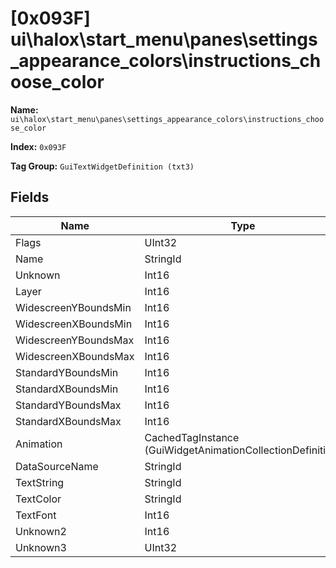 # [0x093F] ui\halox\start_menu\panes\settings_appearance_colors\instructions_choose_color

**Name:** ```ui\halox\start_menu\panes\settings_appearance_colors\instructions_choose_color```

**Index:** ```0x093F```

**Tag Group:** ```GuiTextWidgetDefinition (txt3)```

## Fields

Name	| Type	| Value
---	|---	|---	|
Flags	|UInt32	|73737
Name	|StringId	|instructions_choose_color
Unknown	|Int16	|0
Layer	|Int16	|0
WidescreenYBoundsMin	|Int16	|287
WidescreenXBoundsMin	|Int16	|39
WidescreenYBoundsMax	|Int16	|471
WidescreenXBoundsMax	|Int16	|290
StandardYBoundsMin	|Int16	|0
StandardXBoundsMin	|Int16	|0
StandardYBoundsMax	|Int16	|0
StandardXBoundsMax	|Int16	|0
Animation	|CachedTagInstance (GuiWidgetAnimationCollectionDefinition)	|[[0x07B7] 0x000007B7](../GuiWidgetAnimationCollectionDefinition/07B7.md)
DataSourceName	|StringId	|
TextString	|StringId	|
TextColor	|StringId	|ice
TextFont	|Int16	|1
Unknown2	|Int16	|0
Unknown3	|UInt32	|0


